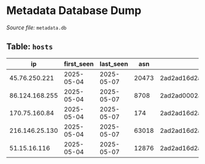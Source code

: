 # Metadata Database Dump

*Source file:* `metadata.db`

## Table: `hosts`

| ip | first_seen | last_seen | asn | jarm | ja3s |
| --- | --- | --- | --- | --- | --- |
| 45.76.250.221 | 2025-05-04 | 2025-05-07 | 20473 | 2ad2ad16d2ad2ad0002ad2ad2ad2ad367956b0f7c241e0ae292cd63faf3f5e | e35df3e00ca4ef31d42b34bebaa2f86e |
| 86.124.168.255 | 2025-05-04 | 2025-05-07 | 8708 | 2ad2ad0002ad2ad0002ad2ad2ad2ad35d8a83d8ce4d654020d865e353dadec | e35df3e00ca4ef31d42b34bebaa2f86e |
| 170.75.160.84 | 2025-05-04 | 2025-05-07 | 174 | 2ad2ad16d2ad2ad0002ad2ad2ad2ad367956b0f7c241e0ae292cd63faf3f5e | e35df3e00ca4ef31d42b34bebaa2f86e |
| 216.146.25.130 | 2025-05-04 | 2025-05-07 | 63018 | 2ad2ad16d2ad2ad0002ad2ad2ad2ad367956b0f7c241e0ae292cd63faf3f5e | e35df3e00ca4ef31d42b34bebaa2f86e |
| 51.15.16.116 | 2025-05-04 | 2025-05-07 | 12876 | 2ad2ad16d2ad2ad0002ad2ad2ad2ad367956b0f7c241e0ae292cd63faf3f5e | e35df3e00ca4ef31d42b34bebaa2f86e |

